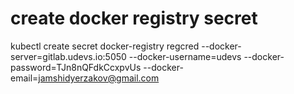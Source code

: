 # create docker registry secret

kubectl create secret docker-registry regcred --docker-server=gitlab.udevs.io:5050 --docker-username=udevs --docker-password=TJn8nQFdkCcxpvUs --docker-email=jamshidyerzakov@gmail.com
